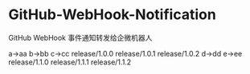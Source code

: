 # GitHub-WebHook-Notification
GitHub WebHook 事件通知转发给企微机器人

a->aa
b->bb
c->cc
release/1.0.0
release/1.0.1
release/1.0.2
d->dd
e->ee
release/1.1.0
release/1.1.1
release/1.1.2